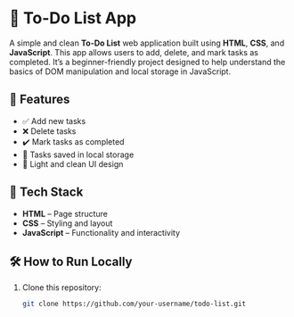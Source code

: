 # 📝 To-Do List App

A simple and clean **To-Do List** web application built using **HTML**, **CSS**, and **JavaScript**. This app allows users to add, delete, and mark tasks as completed. It’s a beginner-friendly project designed to help understand the basics of DOM manipulation and local storage in JavaScript.

## 🚀 Features

- ✅ Add new tasks
- ❌ Delete tasks
- ✔️ Mark tasks as completed
- 💾 Tasks saved in local storage
- 🌙 Light and clean UI design

## 🔧 Tech Stack

- **HTML** – Page structure
- **CSS** – Styling and layout
- **JavaScript** – Functionality and interactivity

## 🛠️ How to Run Locally

1. Clone this repository:
   ```bash
   git clone https://github.com/your-username/todo-list.git
